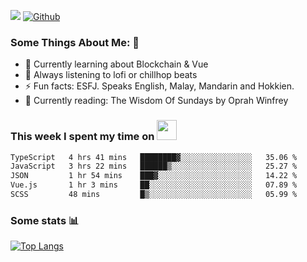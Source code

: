![](https://visitor-badge.laobi.icu/badge?page_id=seanho96.seanho96)
[![Github](https://img.shields.io/github/followers/seanho96?label=Follow&style=social)](https://github.com/seanho96)

### Some Things About Me: 👋
- 🌱 Currently learning about Blockchain & Vue
- :musical_note: Always listening to lofi or chillhop beats
- :zap: Fun facts: ESFJ. Speaks English, Malay, Mandarin and Hokkien.
- :book: Currently reading: The Wisdom Of Sundays by Oprah Winfrey

### This week I spent my time on <img src="https://media.giphy.com/media/SvQzkTQb3ZwKcj1QTO/giphy.gif" width="32">

<!--START_SECTION:waka-->

```txt
TypeScript   4 hrs 41 mins   ████████▓░░░░░░░░░░░░░░░░   35.06 %
JavaScript   3 hrs 22 mins   ██████▒░░░░░░░░░░░░░░░░░░   25.27 %
JSON         1 hr 54 mins    ███▓░░░░░░░░░░░░░░░░░░░░░   14.22 %
Vue.js       1 hr 3 mins     ██░░░░░░░░░░░░░░░░░░░░░░░   07.89 %
SCSS         48 mins         █▒░░░░░░░░░░░░░░░░░░░░░░░   05.99 %
```

<!--END_SECTION:waka-->

### Some stats 📊

[![Top Langs](https://github-readme-stats.vercel.app/api/top-langs/?username=seanho96&layout=compact&theme=graywhite)](https://github.com/anuraghazra/github-readme-stats)
<br/>
<!-- ![GitHub stats](https://github-readme-stats.vercel.app/api?username=seanho96&show_icons=true&theme=graywhite)-->

